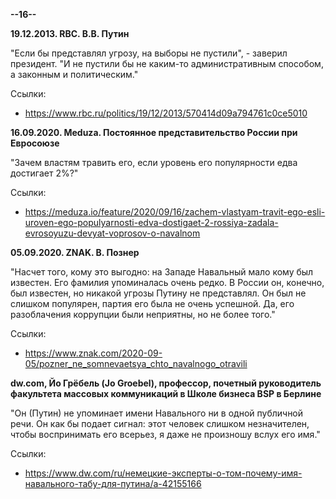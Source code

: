**--16--**

**19.12.2013. RBC. В.В. Путин**

"Если бы представлял угрозу, на выборы не пустили", - заверил президент. "И не пустили бы не каким-то административным способом, а законным и политическим."


Ссылки:
- https://www.rbc.ru/politics/19/12/2013/570414d09a794761c0ce5010

**16.09.2020. Meduza. Постоянное представительство России при Евросоюзе**

"Зачем властям травить его, если уровень его популярности едва достигает 2%?"

Ссылки:
- https://meduza.io/feature/2020/09/16/zachem-vlastyam-travit-ego-esli-uroven-ego-populyarnosti-edva-dostigaet-2-rossiya-zadala-evrosoyuzu-devyat-voprosov-o-navalnom

**05.09.2020. ZNAK. В. Познер**

"Насчет того, кому это выгодно: на Западе Навальный мало кому был известен. Его фамилия упоминалась очень редко. В России он, конечно, был известен, но никакой угрозы Путину не представлял. Он был не слишком популярен, партия его была не очень успешной. Да, его разоблачения коррупции были неприятны, но не более того."

Ссылки:
- https://www.znak.com/2020-09-05/pozner_ne_somnevaetsya_chto_navalnogo_otravili

**dw.com, Йо Грёбель (Jo Groebel), профессор, почетный руководитель факультета массовых коммуникаций в Школе бизнеса BSP в Берлине**

"Он (Путин) не упоминает имени Навального ни в одной публичной речи. Он как бы подает сигнал: этот человек слишком незначителен, чтобы воспринимать его всерьез, я даже не произношу вслух его имя."

Ссылки:
- https://www.dw.com/ru/немецкие-эксперты-о-том-почему-имя-навального-табу-для-путина/a-42155166